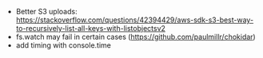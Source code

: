 
- Better S3 uploads: https://stackoverflow.com/questions/42394429/aws-sdk-s3-best-way-to-recursively-list-all-keys-with-listobjectsv2
- fs.watch may fail in certain cases (https://github.com/paulmillr/chokidar)
- add timing with console.time